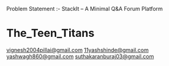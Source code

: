 Problem Statement :- StackIt – A Minimal Q&A Forum Platform

# The_Teen_Titans

vignesh2004pillai@gmail.com
11yashshinde@gmail.com
yashwagh860@gmail.com
suthakaranburaj03@gmail.com
